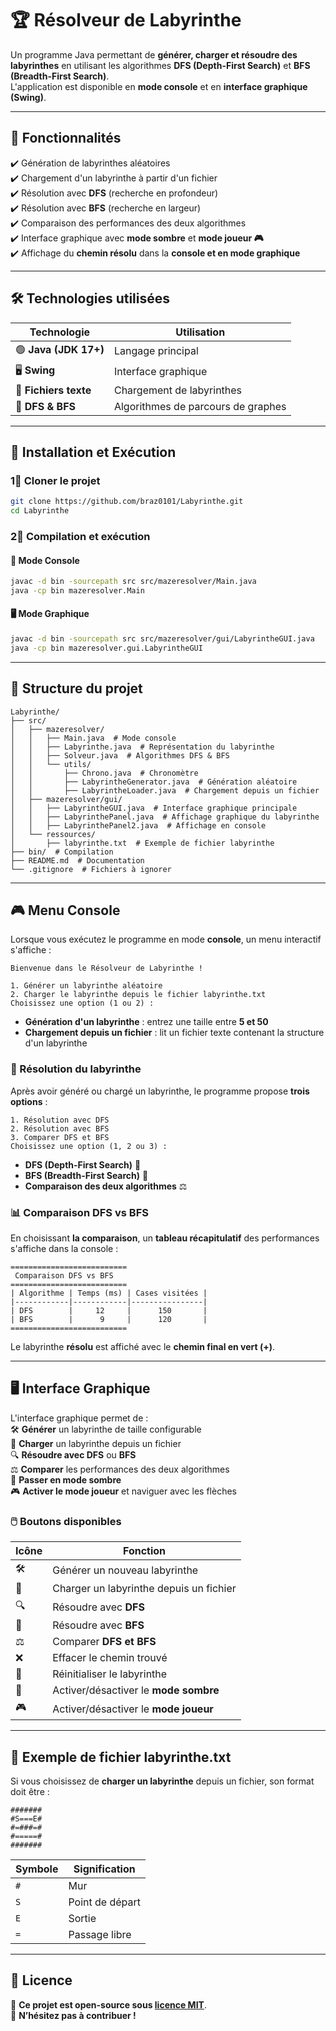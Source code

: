 # 🏆 Résolveur de Labyrinthe

Un programme Java permettant de **générer, charger et résoudre des labyrinthes** en utilisant les algorithmes **DFS (Depth-First Search)** et **BFS (Breadth-First Search)**.  
L'application est disponible en **mode console** et en **interface graphique (Swing)**.

---

## 📌 Fonctionnalités

✔️ Génération de labyrinthes aléatoires  
✔️ Chargement d'un labyrinthe à partir d'un fichier  
✔️ Résolution avec **DFS** (recherche en profondeur)  
✔️ Résolution avec **BFS** (recherche en largeur)  
✔️ Comparaison des performances des deux algorithmes  
✔️ Interface graphique avec **mode sombre** et **mode joueur 🎮**  
✔️ Affichage du **chemin résolu** dans la **console et en mode graphique**  

---

## 🛠 Technologies utilisées

| Technologie | Utilisation |
|------------|------------|
| 🟢 **Java (JDK 17+)** | Langage principal |
| 🖥️ **Swing** | Interface graphique |
| 📂 **Fichiers texte** | Chargement de labyrinthes |
| 🔎 **DFS & BFS** | Algorithmes de parcours de graphes |

---

## 📝 Installation et Exécution

### 1⃣ Cloner le projet

```sh
git clone https://github.com/braz0101/Labyrinthe.git
cd Labyrinthe
```

### 2⃣ Compilation et exécution

#### 🔢 **Mode Console**
```sh
javac -d bin -sourcepath src src/mazeresolver/Main.java
java -cp bin mazeresolver.Main
```

#### 🖥️ **Mode Graphique**
```sh
javac -d bin -sourcepath src src/mazeresolver/gui/LabyrintheGUI.java
java -cp bin mazeresolver.gui.LabyrintheGUI
```
---

## 📂 Structure du projet

```
Labyrinthe/
├── src/
│   ├── mazeresolver/
│   │   ├── Main.java  # Mode console
│   │   ├── Labyrinthe.java  # Représentation du labyrinthe
│   │   ├── Solveur.java  # Algorithmes DFS & BFS
│   │   └── utils/
│   │       ├── Chrono.java  # Chronomètre
│   │       ├── LabyrintheGenerator.java  # Génération aléatoire
│   │       ├── LabyrintheLoader.java  # Chargement depuis un fichier
│   ├── mazeresolver/gui/
│   │   ├── LabyrintheGUI.java  # Interface graphique principale
│   │   ├── LabyrinthePanel.java  # Affichage graphique du labyrinthe
│   │   ├── LabyrinthePanel2.java  # Affichage en console
│   └── ressources/
│       ├── labyrinthe.txt  # Exemple de fichier labyrinthe
├── bin/  # Compilation
├── README.md  # Documentation
└── .gitignore  # Fichiers à ignorer
```
---

## 🎮 Menu Console

Lorsque vous exécutez le programme en mode **console**, un menu interactif s'affiche :

```
Bienvenue dans le Résolveur de Labyrinthe !

1. Générer un labyrinthe aléatoire
2. Charger le labyrinthe depuis le fichier labyrinthe.txt
Choisissez une option (1 ou 2) :
```

- **Génération d'un labyrinthe** : entrez une taille entre **5 et 50**  
- **Chargement depuis un fichier** : lit un fichier texte contenant la structure d'un labyrinthe  

### 🔎 Résolution du labyrinthe

Après avoir généré ou chargé un labyrinthe, le programme propose **trois options** :

```
1. Résolution avec DFS
2. Résolution avec BFS
3. Comparer DFS et BFS
Choisissez une option (1, 2 ou 3) :
```

- **DFS (Depth-First Search)** 🏡  
- **BFS (Breadth-First Search)** 🔵  
- **Comparaison des deux algorithmes** ⚖  

### 📊 Comparaison DFS vs BFS

En choisissant **la comparaison**, un **tableau récapitulatif** des performances s'affiche dans la console :

```
==========================
 Comparaison DFS vs BFS
==========================
| Algorithme | Temps (ms) | Cases visitées |
|------------|------------|----------------|
| DFS        |     12     |      150       |
| BFS        |      9     |      120       |
==========================
```

Le labyrinthe **résolu** est affiché avec le **chemin final en vert (+)**.

---

## 🖥️ Interface Graphique

L'interface graphique permet de :  
🛠 **Générer** un labyrinthe de taille configurable  
📂 **Charger** un labyrinthe depuis un fichier  
🔍 **Résoudre avec DFS** ou **BFS**  
⚖ **Comparer** les performances des deux algorithmes  
🌙 **Passer en mode sombre**  
🎮 **Activer le mode joueur** et naviguer avec les flèches  

### 🖱️ Boutons disponibles

| Icône | Fonction |
|-------|----------|
| 🛠 | Générer un nouveau labyrinthe |
| 📂 | Charger un labyrinthe depuis un fichier |
| 🔍 | Résoudre avec **DFS** |
| 🔎 | Résoudre avec **BFS** |
| ⚖ | Comparer **DFS et BFS** |
| ❌ | Effacer le chemin trouvé |
| 🔄 | Réinitialiser le labyrinthe |
| 🌙 | Activer/désactiver le **mode sombre** |
| 🎮 | Activer/désactiver le **mode joueur** |

---

## 📝 Exemple de fichier **labyrinthe.txt**

Si vous choisissez de **charger un labyrinthe** depuis un fichier, son format doit être :  

```
#######
#S===E#
#=###=#
#=====#
#######
```

| Symbole | Signification |
|---------|--------------|
| `#` | Mur |
| `S` | Point de départ |
| `E` | Sortie |
| `=` | Passage libre |

---

## 📝 Licence

📄 **Ce projet est open-source sous [licence MIT](https://opensource.org/licenses/MIT)**.  
🚀 **N’hésitez pas à contribuer !**

